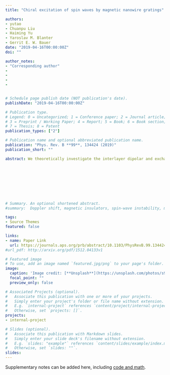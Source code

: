 ```yaml
---
title: "Chiral excitation of spin waves by magnetic nanowire gratings"

authors:
- yutao
- Chuanpu Liu
- Haiming Yu
- Yaroslav M. Blanter
- Gerrit E. W. Bauer
date: "2019-04-16T00:00:00Z"
doi: ""

author_notes:
- "Corresponding author"
- 
-
-
-


# Schedule page publish date (NOT publication's date).
publishDate: "2019-04-16T00:00:00Z"

# Publication type.
# Legend: 0 = Uncategorized; 1 = Conference paper; 2 = Journal article;
# 3 = Preprint / Working Paper; 4 = Report; 5 = Book; 6 = Book section;
# 7 = Thesis; 8 = Patent
publication_types: ["2"]

# Publication name and optional abbreviated publication name.
publication: "Phys. Rev. B **99**, 134424 (2019)"
publication_short: ""

abstract: We theoretically investigate the interlayer dipolar and exchange couplings between an array of metallic magnetic nanowires grown on top of an extended ultrathin yttrium iron garnet film. The calculated interlayer dipolar coupling agrees with observed anticrossings [Chen et al., Phys. Rev. Lett. 120, 217202 (2018)], concluding that the interlayer exchange coupling is suppressed by a spacer layer between the nanowires and film for Ni, but not necessarily for Co. The Kittel mode in the nanowire array couples chirally to spin waves in the film, even though Damon-Eshbach surface modes do not exist. The chirality can be suppressed by a strong interlayer exchange coupling.









# Summary. An optional shortened abstract.
#summary:  Doppler shift, magnetic insulators, spin-wave instability, magnon-magnon interactions.

tags:
- Source Themes
featured: false

links:
- name: Paper Link
  url: https://journals.aps.org/prb/abstract/10.1103/PhysRevB.99.134424
#url_pdf: http://arxiv.org/pdf/1512.04133v1

# Featured image
# To use, add an image named `featured.jpg/png` to your page's folder. 
image:
  caption: 'Image credit: [**Unsplash**](https://unsplash.com/photos/s9CC2SKySJM)'
  focal_point: ""
  preview_only: false

# Associated Projects (optional).
#   Associate this publication with one or more of your projects.
#   Simply enter your project's folder or file name without extension.
#   E.g. `internal-project` references `content/project/internal-project/index.md`.
#   Otherwise, set `projects: []`.
projects:
- internal-project

# Slides (optional).
#   Associate this publication with Markdown slides.
#   Simply enter your slide deck's filename without extension.
#   E.g. `slides: "example"` references `content/slides/example/index.md`.
#   Otherwise, set `slides: ""`.
slides:
---
```


Supplementary notes can be added here, including [code and math](https://sourcethemes.com/academic/docs/writing-markdown-latex/).
